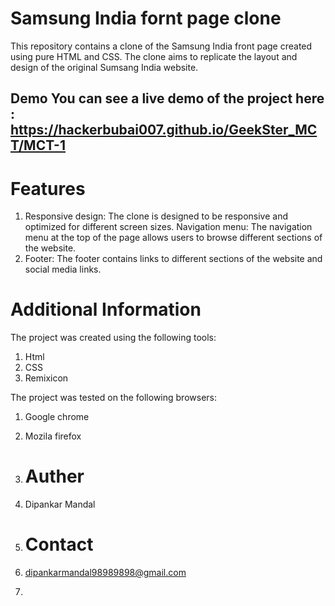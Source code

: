 # Samsung India fornt page clone

This repository contains a clone of the Samsung India front page created using pure HTML and CSS. The clone aims to replicate the layout and design of the original Sumsang India website.

## Demo You can see a live demo of the project here : https://hackerbubai007.github.io/GeekSter_MCT/MCT-1

# Features
1. Responsive design: The clone is designed to be responsive and optimized for different screen sizes. Navigation menu: The navigation menu at the top of the page allows users to browse different sections of the website.
2. Footer: The footer contains links to different sections of the website and social media links.

# Additional Information
The project was created using the following tools:
1. Html
2. CSS
3. Remixicon

The project was tested on the following browsers:
1. Google chrome
2. Mozila firefox

3. # Auther
4. Dipankar Mandal

5. # Contact
6. dipankarmandal98989898@gmail.com
7. 
